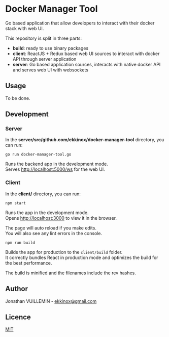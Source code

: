 # Docker Manager Tool

Go based application that allow developers to interact with their docker stack with web UI.

This repository is split in three parts:
- **build**: ready to use binary packages
- **client**: ReactJS + Redux based web UI sources to interact with docker API through server application
- **server**: Go based application sources, interacts with native docker API and serves web UI with websockets

## Usage

To be done.

## Development

### Server

In the **server/src/github.com/ekkinox/docker-manager-tool** directory, you can run:

`go run docker-manager-tool.go`

Runs the backend app in the development mode.<br>
Serves [http://localhost:5000/ws](http://localhost:5000/ws) for the web UI.

### Client

In the **client/** directory, you can run:

`npm start`

Runs the app in the development mode.<br>
Opens [http://localhost:3000](http://localhost:3000) to view it in the browser.

The page will auto reload if you make edits.<br>
You will also see any lint errors in the console.

`npm run build`

Builds the app for production to the `client/build` folder.<br>
It correctly bundles React in production mode and optimizes the build for the best performance.

The build is minified and the filenames include the rev hashes.<br>

## Author

Jonathan VUILLEMIN - ekkinox@gmail.com

## Licence

[MIT](https://en.wikipedia.org/wiki/MIT_License)

